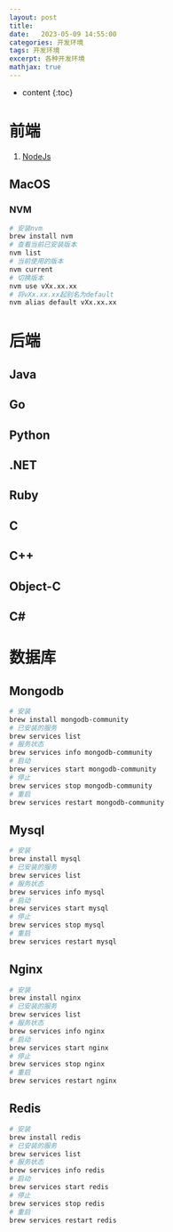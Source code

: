 ```yaml
---
layout: post
title:  
date:   2023-05-09 14:55:00
categories: 开发环境
tags: 开发环境
excerpt: 各种开发环境
mathjax: true
---
```


* content
{:toc}


# 前端
1. [NodeJs](https://nodejs.cn/download/)

## MacOS
### NVM
```sh
# 安装nvm
brew install nvm
# 查看当前已安装版本
nvm list
# 当前使用的版本
nvm current
# 切换版本
nvm use vXx.xx.xx
# 将vXx.xx.xx起别名为default
nvm alias default vXx.xx.xx
```

# 后端
## Java
## Go
## Python
## .NET
## Ruby
## C
## C++
## Object-C
## C#

# 数据库
## Mongodb
```sh
# 安装
brew install mongodb-community
# 已安装的服务
brew services list
# 服务状态
brew services info mongodb-community
# 启动
brew services start mongodb-community
# 停止
brew services stop mongodb-community
# 重启
brew services restart mongodb-community
```
## Mysql
```sh
# 安装
brew install mysql
# 已安装的服务
brew services list
# 服务状态
brew services info mysql
# 启动
brew services start mysql
# 停止
brew services stop mysql
# 重启
brew services restart mysql
```
## Nginx
```sh
# 安装
brew install nginx
# 已安装的服务
brew services list
# 服务状态
brew services info nginx
# 启动
brew services start nginx
# 停止
brew services stop nginx
# 重启
brew services restart nginx
```
## Redis
```sh
# 安装
brew install redis
# 已安装的服务
brew services list
# 服务状态
brew services info redis
# 启动
brew services start redis
# 停止
brew services stop redis
# 重启
brew services restart redis
```
